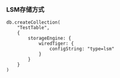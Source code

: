 ### LSM存储方式  

	db.createCollection(
		"TestTable",
		{
			storageEngine: { 
				wiredTiger: {
					configString: "type=lsm"
				}
			}
		}
	)